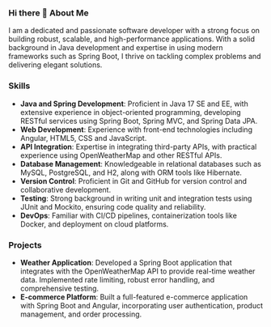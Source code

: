### Hi there 👋 About Me

I am a dedicated and passionate software developer with a strong focus on building robust, scalable, and high-performance applications. With a solid background in Java development and expertise in using modern frameworks such as Spring Boot, I thrive on tackling complex problems and delivering elegant solutions.

### Skills

- **Java and Spring Development**: Proficient in Java 17 SE and EE, with extensive experience in object-oriented programming, developing RESTful services using Spring Boot, Spring MVC, and Spring Data JPA.
- **Web Development**: Experience with front-end technologies including Angular, HTML5, CSS and JavaScript.
- **API Integration**: Expertise in integrating third-party APIs, with practical experience using OpenWeatherMap and other RESTful APIs.
- **Database Management**: Knowledgeable in relational databases such as MySQL, PostgreSQL, and H2, along with ORM tools like Hibernate.
- **Version Control**: Proficient in Git and GitHub for version control and collaborative development.
- **Testing**: Strong background in writing unit and integration tests using JUnit and Mockito, ensuring code quality and reliability.
- **DevOps**: Familiar with CI/CD pipelines, containerization tools like Docker, and deployment on cloud platforms.

### Projects

- **Weather Application**: Developed a Spring Boot application that integrates with the OpenWeatherMap API to provide real-time weather data. Implemented rate limiting, robust error handling, and comprehensive testing.
- **E-commerce Platform**: Built a full-featured e-commerce application with Spring Boot and Angular, incorporating user authentication, product management, and order processing.

